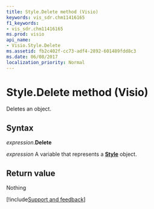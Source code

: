 ```yaml
---
title: Style.Delete method (Visio)
keywords: vis_sdr.chm11416165
f1_keywords:
- vis_sdr.chm11416165
ms.prod: visio
api_name:
- Visio.Style.Delete
ms.assetid: fb2c402f-cc73-adf4-2892-601489fdd8c3
ms.date: 06/08/2017
localization_priority: Normal
---
```



# Style.Delete method (Visio)

Deletes an object.


## Syntax

_expression_.**Delete**

_expression_ A variable that represents a **[Style](Visio.Style.md)** object.


## Return value

Nothing

[!include[Support and feedback](~/includes/feedback-boilerplate.md)]